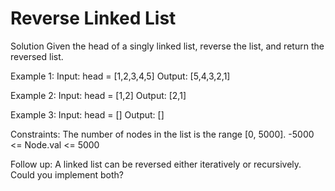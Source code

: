 # Reverse Linked List

Solution
Given the head of a singly linked list, reverse the list, and return the reversed list.

Example 1:
Input: head = [1,2,3,4,5]
Output: [5,4,3,2,1]

Example 2:
Input: head = [1,2]
Output: [2,1]

Example 3:
Input: head = []
Output: []

Constraints:
The number of nodes in the list is the range [0, 5000].
-5000 <= Node.val <= 5000

Follow up: A linked list can be reversed either iteratively or recursively. Could you implement both?